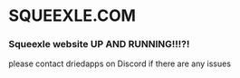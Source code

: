 # SQUEEXLE.COM
 
### Squeexle website UP AND RUNNING!!!?!

please contact driedapps on Discord if there are any issues
